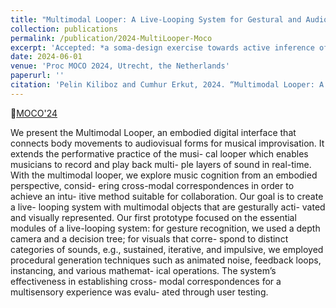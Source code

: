 ```yaml
---
title: "Multimodal Looper: A Live-Looping System for Gestural and Audio-visual Improvisation"
collection: publications
permalink: /publication/2024-MultiLooper-Moco
excerpt: 'Accepted: *a soma-design exercise towards active inference of movement and sound* ...'
date: 2024-06-01
venue: 'Proc MOCO 2024, Utrecht, the Netherlands'
paperurl: ''
citation: 'Pelin Kiliboz and Cumhur Erkut, 2024. “Multimodal Looper: A Live-Looping System for Gestural and Audio-visual Improvisation” in Proc MOCO 2024, Utrecht, The Netherlands'
---
```


🏡[MOCO'24](https://moco24.movementcomputing.org/)

We present the Multimodal Looper, an embodied digital interface that connects body movements to audiovisual forms for musical improvisation. It extends the performative practice of the musi- cal looper which enables musicians to record and play back multi- ple layers of sound in real-time. With the multimodal looper, we explore music cognition from an embodied perspective, consid- ering cross-modal correspondences in order to achieve an intu- itive method suitable for collaboration. Our goal is to create a live- looping system with multimodal objects that are gesturally acti- vated and visually represented. Our first prototype focused on the essential modules of a live-looping system: for gesture recognition, we used a depth camera and a decision tree; for visuals that corre- spond to distinct categories of sounds, e.g., sustained, iterative, and impulsive, we employed procedural generation techniques such as animated noise, feedback loops, instancing, and various mathemat- ical operations. The system’s effectiveness in establishing cross- modal correspondences for a multisensory experience was evalu- ated through user testing.
